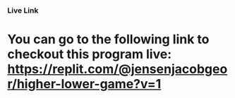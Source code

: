 ### Live Link

# You can go to the following link to checkout this program live: https://replit.com/@jensenjacobgeor/higher-lower-game?v=1